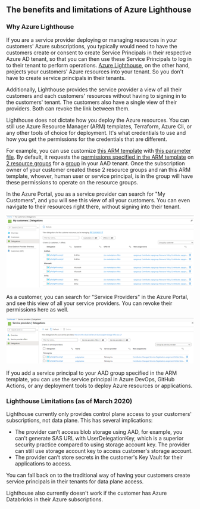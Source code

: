 ## The benefits and limitations of Azure Lighthouse 

### Why Azure Lighthouse 
If you are a service provider deploying or managing resources in your customers' Azure subscriptions, you typically would need to have the customers create or consent to create Service Principals in their respective Azure AD tenant, so that you can then use these Service Principals to log in to their tenant to perform operations.  [Azure Lighthouse](https://docs.microsoft.com/en-us/azure/lighthouse/overview), on the other hand, projects your customers' Azure resources into your tenant.  So you don't have to create service principals in their tenants.

Additionally, Lighthouse provides the service provider a view of all their customers and each customers' resources without having to signing in to the customers' tenant.  The customers also have a single view of their providers.  Both can revoke the link between them. 

Lighthouse does not dictate how you deploy the Azure resources.  You can still use Azure Resource Manager (ARM) templates, Terraform, Azure Cli, or any other tools of choice for deployment.  It's what credentials to use and how you get the permissions for the credentials that are different. 

For example, you can use customize [this ARM template](rgDRM.json) with [this parameter file](rgDRM_param.json).  By default, it requests the [permissions specified in the ARM template](rgDRM_param.json#L22) on [2 resource groups](rgDRM.json#L61) for a [group](rgDRM_param.json#L20) in your AAD tenant.  Once the subscription owner of your customer created these 2 resource groups and ran this ARM template, whoever, human user or service principal, is in the group will have these permissions to operate on the resource groups. 

In the Azure Portal, you as a service provider can search for "My Customers", and you will see this view of all your customers.  You can even navigate to their resources right there, without signing into their tenant.

<img src="images/lighthouse_provider.png" alt="Provider View" />

As a customer, you can search for "Service Providers" in the Azure Portal, and see this view of all your service providers.  You can revoke their permissions here as well. 

<img src="images/lighthouse_customer.png" alt="Customer View" />

If you add a service principal to your AAD group specified in the ARM template, you can use the service principal in Azure DevOps,  GitHub Actions, or any deployment tools to deploy Azure resources or applications. 

### Lighthouse Limitations (as of March 2020)
Lighthouse currently only provides control plane access to your customers' subscriptions, not data plane.  This has several implications:
*  The provider can’t access blob storage using AAD, for example, you can’t generate SAS URL with UserDelegationKey, which is a superior security practice compared to using storage account key.  The provider can still use storage account key to access customer's storage account.
*  The provider can’t store secrets in the customer's Key Vault for their applications to access.

You can fall back on to the traditional way of having your customers create service principals in their tenants for data plane access.

Lighthouse also currently doesn't work if the customer has Azure Databricks in their Azure subscriptions. 
